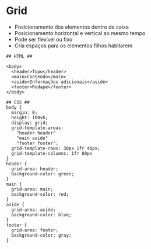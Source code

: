 # Grid

* Posicionamento dos elementos dentro da caixa
* Posicionamento horizontal e vertical ao mesmo tempo
* Pode ser flexível ou fixo
* Cria espaços para os elementos filhos habitarem

```
## HTML ##

<body> 
  <header>Topo</header>
  <main>Conteúdo</main>
  <aside>Informações adicionais</aside>
  <footer>Rodapé</footer>  
</body>

## CSS ##
body {
  margin: 0;
  height: 100vh;
  display: grid;
  grid-template-areas:
    "header header"
    "main aside"
    "footer footer";
  grid-template-rows: 30px 1fr 40px;
  grid-template-columns: 1fr 80px
}
header {
  grid-area: header;
  background-color: green;
}
main {
  grid-area: main;
  background-color: red;
}
aside {
  grid-area: aside;
  background-color: blue;
}
footer {
  grid-area: footer;
  background-color: gray;
}
```